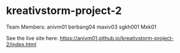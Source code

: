 # kreativstorm-project-2

Team Members:
anivm01
berbang04
maxiv03
sgkh001
Mxk01

See the live site here: https://anivm01.github.io/kreativstorm-project-2/index.html
